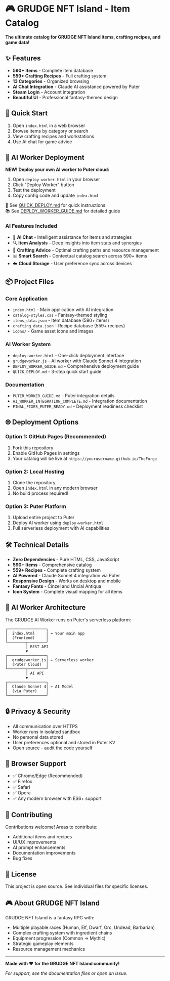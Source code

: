 # 🎮 GRUDGE NFT Island - Item Catalog

**The ultimate catalog for GRUDGE NFT Island items, crafting recipes, and game data!**

## ✨ Features

- **590+ Items** - Complete item database
- **559+ Crafting Recipes** - Full crafting system
- **13 Categories** - Organized browsing
- **AI Chat Integration** - Claude AI assistance powered by Puter
- **Steam Login** - Account integration
- **Beautiful UI** - Professional fantasy-themed design

## 🚀 Quick Start

1. Open `index.html` in a web browser
2. Browse items by category or search
3. View crafting recipes and workstations
4. Use AI chat for game advice

## 🤖 AI Worker Deployment

**NEW! Deploy your own AI worker to Puter cloud:**

1. Open `deploy-worker.html` in your browser
2. Click "Deploy Worker" button
3. Test the deployment
4. Copy config code and update `index.html`

📖 See [QUICK_DEPLOY.md](QUICK_DEPLOY.md) for quick instructions  
📚 See [DEPLOY_WORKER_GUIDE.md](DEPLOY_WORKER_GUIDE.md) for detailed guide

### AI Features Included
- 💬 **AI Chat** - Intelligent assistance for items and strategies
- 🔍 **Item Analysis** - Deep insights into item stats and synergies
- 🎯 **Crafting Advice** - Optimal crafting paths and resource management
- 📊 **Smart Search** - Contextual catalog search across 590+ items
- ☁️ **Cloud Storage** - User preference sync across devices

## 📦 Project Files

### Core Application
- `index.html` - Main application with AI integration
- `catalog-styles.css` - Fantasy-themed styling
- `items_data.json` - Item database (590+ items)
- `crafting_data.json` - Recipe database (559+ recipes)
- `icons/` - Game asset icons and images

### AI Worker System
- `deploy-worker.html` - One-click deployment interface
- `grudgeworker.js` - AI worker with Claude Sonnet 4 integration
- `DEPLOY_WORKER_GUIDE.md` - Comprehensive deployment guide
- `QUICK_DEPLOY.md` - 3-step quick start guide

### Documentation
- `PUTER_WORKER_GUIDE.md` - Puter integration details
- `AI_WORKER_INTEGRATION_COMPLETE.md` - Integration documentation
- `FINAL_FIXES_PUTER_READY.md` - Deployment readiness checklist

## 🌐 Deployment Options

### Option 1: GitHub Pages (Recommended)
1. Fork this repository
2. Enable GitHub Pages in settings
3. Your catalog will be live at `https://yourusername.github.io/TheForge`

### Option 2: Local Hosting
1. Clone the repository
2. Open `index.html` in any modern browser
3. No build process required!

### Option 3: Puter Platform
1. Upload entire project to Puter
2. Deploy AI worker using `deploy-worker.html`
3. Full serverless deployment with AI capabilities

## 🛠️ Technical Details

- **Zero Dependencies** - Pure HTML, CSS, JavaScript
- **590+ Items** - Comprehensive catalog
- **559+ Recipes** - Complete crafting system
- **AI Powered** - Claude Sonnet 4 integration via Puter
- **Responsive Design** - Works on desktop and mobile
- **Fantasy Fonts** - Cinzel and Uncial Antiqua
- **Icon System** - Complete visual mapping for all items

## 🎯 AI Worker Architecture

The GRUDGE AI Worker runs on Puter's serverless platform:

```
┌─────────────────┐
│  index.html     │ ← Your main app
│  (Frontend)     │
└────────┬────────┘
         │ REST API
         ▼
┌─────────────────┐
│  grudgeworker.js│ ← Serverless worker
│  (Puter Cloud)  │
└────────┬────────┘
         │ AI API
         ▼
┌─────────────────┐
│  Claude Sonnet 4│ ← AI Model
│  (via Puter)    │
└─────────────────┘
```

## 🔒 Privacy & Security

- All communication over HTTPS
- Worker runs in isolated sandbox
- No personal data stored
- User preferences optional and stored in Puter KV
- Open source - audit the code yourself

## 📱 Browser Support

- ✅ Chrome/Edge (Recommended)
- ✅ Firefox
- ✅ Safari
- ✅ Opera
- ✅ Any modern browser with ES6+ support

## 🤝 Contributing

Contributions welcome! Areas to contribute:
- Additional items and recipes
- UI/UX improvements
- AI prompt enhancements
- Documentation improvements
- Bug fixes

## 📄 License

This project is open source. See individual files for specific licenses.

## 🎮 About GRUDGE NFT Island

GRUDGE NFT Island is a fantasy RPG with:
- Multiple playable races (Human, Elf, Dwarf, Orc, Undead, Barbarian)
- Complex crafting system with ingredient chains
- Equipment progression (Common → Mythic)
- Strategic gameplay elements
- Resource management mechanics

---

**Made with ❤️ for the GRUDGE NFT Island community!**

*For support, see the documentation files or open an issue.*
